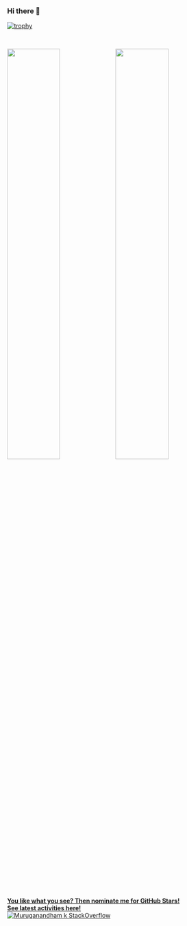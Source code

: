 ### Hi there 👋

[![trophy](https://github-profile-trophy.vercel.app/?username=muruganandham&theme=nord&column=7&margin-w=15&margin-h=15&no-frame=true&no-bg=true)](https://github.com/muruganandham)

<br/>
<p align="left">
  <img width="49.5%" src="https://github-readme-stats.vercel.app/api/?username=muruganandham&theme=prussian&show_icons=true&count_private=true&hide_border=true" />
    <img width="49.5%" src="http://github-readme-streak-stats.herokuapp.com?user=muruganandham&theme=prussian&hide_border=true" />
</p>
<br>

[**You like what you see? Then nominate me for GitHub Stars!**](https://stars.github.com/nominate/)<br/>
[**See latest activities here!**](https://gitstalk.netlify.app/muruganandham)
<br>
[![Muruganandham k StackOverflow](https://github-readme-stackoverflow.vercel.app/?userID=2515572)](https://stackoverflow.com/users/2515572/muruganandham-k)
